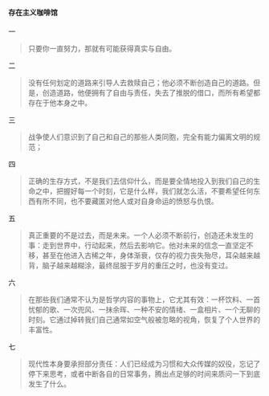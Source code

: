 #### 存在主义咖啡馆

一
> 只要你一直努力，那就有可能获得真实与自由。

二
> 没有任何划定的道路来引导人去救赎自己；他必须不断创造自己的道路。但是，创造道路，他便拥有了自由与责任，失去了推脱的借口，而所有希望都存在于他本身之中。

三
> 战争使人们意识到了自己和自己的那些人类同胞，完全有能力偏离文明的规范；

四
> 正确的生存方式，不是我们去信仰什么，而是要全情地投入到我们自己的生命之中，把握好每一个时刻，它是什么样，我们就怎么活，不要希望任何东西有所不同，也不要藏匿对他人或对自身命运的愤怒与仇恨。

五
> 真正重要的不是过去，而是未来。一个人必须不断前行，创造还未发生的事：走到世界中，行动起来，然后去影响它。他对未来的信念一直坚定不移，甚至在他进入古稀之年，身体渐衰，仅存的视力丧失殆尽，耳朵越来越背，脑子越来越糊涂，最终屈服于岁月的重压之时，也没有变过。

六
> 在那些我们通常不认为是哲学内容的事物上，它尤其有效：一杯饮料、一首忧郁的歌、一次兜风、一抹余晖、一种不安的情绪、一盒相片、一个无聊的时刻。它通过掉转我们自己通常如空气般被忽略的视角，恢复了个人世界的丰富性。

七
> 现代性本身要承担部分责任：人们已经成为习惯和大众传媒的奴役，忘记了停下来思考，或者中断各自的日常事务，腾出点足够的时间来质问一下到底发生了什么。